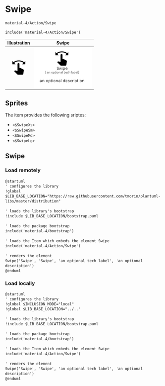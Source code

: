 # Swipe


```text
material-4/Action/Swipe
```

```text
include('material-4/Action/Swipe')
```



| Illustration | Swipe |
| :---: | :---: |
| ![illustration for Illustration](../../material-4/Action/Swipe.png) | ![illustration for Swipe](../../material-4/Action/Swipe.Local.png) |



## Sprites
The item provides the following sriptes:

- `<$SwipeXs>`
- `<$SwipeSm>`
- `<$SwipeMd>`
- `<$SwipeLg>`





## Swipe

### Load remotely
```plantuml
@startuml
' configures the library
!global $LIB_BASE_LOCATION="https://raw.githubusercontent.com/tmorin/plantuml-libs/master/distribution"

' loads the library's bootstrap
!include $LIB_BASE_LOCATION/bootstrap.puml

' loads the package bootstrap
include('material-4/bootstrap')

' loads the Item which embeds the element Swipe
include('material-4/Action/Swipe')

' renders the element
Swipe('Swipe', 'Swipe', 'an optional tech label', 'an optional description')
@enduml
```

### Load locally
```plantuml
@startuml
' configures the library
!global $INCLUSION_MODE="local"
!global $LIB_BASE_LOCATION="../.."

' loads the library's bootstrap
!include $LIB_BASE_LOCATION/bootstrap.puml

' loads the package bootstrap
include('material-4/bootstrap')

' loads the Item which embeds the element Swipe
include('material-4/Action/Swipe')

' renders the element
Swipe('Swipe', 'Swipe', 'an optional tech label', 'an optional description')
@enduml
```

